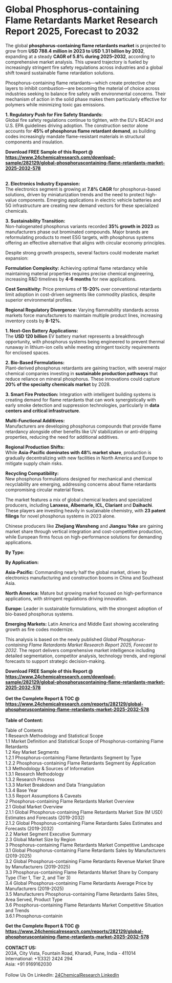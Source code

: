 <h1>Global Phosphorus-containing Flame Retardants Market Research Report 2025, Forecast to 2032</h1><p>The global <strong>phosphorus-containing flame retardants market</strong> is projected to grow from <strong>USD 788.4 million in 2023 to USD 1.31 billion by 2032</strong>, expanding at a steady <strong>CAGR of 5.8% during 2025–2032</strong>, according to comprehensive market analysis. This upward trajectory is fueled by increasingly stringent fire safety regulations across industries and a global shift toward sustainable flame retardation solutions.</p><p>Phosphorus-containing flame retardants—which create protective char layers to inhibit combustion—are becoming the material of choice across industries seeking to balance fire safety with environmental concerns. Their mechanism of action in the solid phase makes them particularly effective for polymers while minimizing toxic gas emissions.</p><p><strong>1. Regulatory Push for Fire Safety Standards:</strong><br>
Global fire safety regulations continue to tighten, with the EU's REACH and U.S. EPA guidelines driving adoption. The construction sector alone accounts for <strong>45% of phosphorus flame retardant demand</strong>, as building codes increasingly mandate flame-resistant materials in structural components and insulation.</p><div><b>Download FREE Sample of this Report @ 
            <a href="https://www.24chemicalresearch.com/download-sample/282129/global-phosphoruscontaining-flame-retardants-market-2025-2032-578">
            https://www.24chemicalresearch.com/download-sample/282129/global-phosphoruscontaining-flame-retardants-market-2025-2032-578</a></b></div><br><p><strong>2. Electronics Industry Expansion:</strong><br>
The electronics segment is growing at <strong>7.8% CAGR</strong> for phosphorus-based solutions, driven by miniaturization trends and the need to protect high-value components. Emerging applications in electric vehicle batteries and 5G infrastructure are creating new demand vectors for these specialized chemicals.</p><p><strong>3. Sustainability Transition:</strong><br>
Non-halogenated phosphorus variants recorded <strong>35% growth in 2023</strong> as manufacturers phase out brominated compounds. Major brands are reformulating products to meet ESG targets, with phosphorus systems offering an effective alternative that aligns with circular economy principles.</p><p>Despite strong growth prospects, several factors could moderate market expansion:</p><p><strong>Formulation Complexity:</strong> Achieving optimal flame retardancy while maintaining material properties requires precise chemical engineering, increasing R&amp;D timelines by <strong>4-6 months</strong> for new applications.</p><p><strong>Cost Sensitivity:</strong> Price premiums of <strong>15-20%</strong> over conventional retardants limit adoption in cost-driven segments like commodity plastics, despite superior environmental profiles.</p><p><strong>Regional Regulatory Divergence:</strong> Varying flammability standards across markets force manufacturers to maintain multiple product lines, increasing inventory costs by <strong>8-12%</strong>.</p><p><strong>1. Next-Gen Battery Applications:</strong><br>
The <strong>USD 120 billion</strong> EV battery market represents a breakthrough opportunity, with phosphorus systems being engineered to prevent thermal runaway in lithium-ion cells while meeting stringent toxicity requirements for enclosed spaces.</p><p><strong>2. Bio-Based Formulations:</strong><br>
Plant-derived phosphorus retardants are gaining traction, with several major chemical companies investing in <strong>sustainable production pathways</strong> that reduce reliance on mineral phosphorus. These innovations could capture <strong>20% of the specialty chemicals market</strong> by 2028.</p><p><strong>3. Smart Fire Protection:</strong><strong></strong>
Integration with intelligent building systems is creating demand for flame retardants that can work synergistically with early smoke detection and suppression technologies, particularly in <strong>data centers and critical infrastructure</strong>.</p><p><strong>Multi-Functional Additives:</strong><br>
    Manufacturers are developing phosphorus compounds that provide flame retardancy alongside other benefits like UV stabilization or anti-dripping properties, reducing the need for additional additives.</p><p><strong>Regional Production Shifts:</strong><br>
    While <strong>Asia-Pacific dominates with 48% market share</strong>, production is gradually decentralizing with new facilities in North America and Europe to mitigate supply chain risks.</p><p><strong>Recycling Compatibility:</strong><br>
    New phosphorus formulations designed for mechanical and chemical recyclability are emerging, addressing concerns about flame retardants compromising circular material flows.</p><p>The market features a mix of global chemical leaders and specialized producers, including <strong>Lanxess, Albemarle, ICL, Clariant</strong> and <strong>Daihachi</strong>. These players are investing heavily in sustainable chemistry, with <strong>23 patent filings</strong> for novel phosphorus systems in 2023 alone.</p><p>Chinese producers like <strong>Zhejiang Wansheng</strong> and <strong>Jiangsu Yoke</strong> are gaining market share through vertical integration and cost-competitive production, while European firms focus on high-performance solutions for demanding applications.</p><p><strong>By Type:</strong></p><p><strong>By Application:</strong></p><p><strong>Asia-Pacific:</strong> Commanding nearly half the global market, driven by electronics manufacturing and construction booms in China and Southeast Asia.</p><p><strong>North America:</strong> Mature but growing market focused on high-performance applications, with stringent regulations driving innovation.</p><p><strong>Europe:</strong> Leader in sustainable formulations, with the strongest adoption of bio-based phosphorus systems.</p><p><strong>Emerging Markets:</strong> Latin America and Middle East showing accelerating growth as fire codes modernize.</p><p>This analysis is based on the newly published <em>Global Phosphorus-containing Flame Retardants Market Research Report 2025, Forecast to 2032</em>. The report delivers comprehensive market intelligence including detailed segmentation, competitor analysis, technology trends, and regional forecasts to support strategic decision-making.</p><div><b>Download FREE Sample of this Report @ 
            <a href="https://www.24chemicalresearch.com/download-sample/282129/global-phosphoruscontaining-flame-retardants-market-2025-2032-578">
            https://www.24chemicalresearch.com/download-sample/282129/global-phosphoruscontaining-flame-retardants-market-2025-2032-578</a></b></div><br><div><b>Get the Complete Report & TOC @ 
            <a href="https://www.24chemicalresearch.com/reports/282129/global-phosphoruscontaining-flame-retardants-market-2025-2032-578">
            https://www.24chemicalresearch.com/reports/282129/global-phosphoruscontaining-flame-retardants-market-2025-2032-578</a></b></div><br>
            <b>Table of Content:</b><p>Table of Contents<br />
1 Research Methodology and Statistical Scope<br />
1.1 Market Definition and Statistical Scope of Phosphorus-containing Flame Retardants<br />
1.2 Key Market Segments<br />
1.2.1 Phosphorus-containing Flame Retardants Segment by Type<br />
1.2.2 Phosphorus-containing Flame Retardants Segment by Application<br />
1.3 Methodology & Sources of Information<br />
1.3.1 Research Methodology<br />
1.3.2 Research Process<br />
1.3.3 Market Breakdown and Data Triangulation<br />
1.3.4 Base Year<br />
1.3.5 Report Assumptions & Caveats<br />
2 Phosphorus-containing Flame Retardants Market Overview<br />
2.1 Global Market Overview<br />
2.1.1 Global Phosphorus-containing Flame Retardants Market Size (M USD) Estimates and Forecasts (2019-2032)<br />
2.1.2 Global Phosphorus-containing Flame Retardants Sales Estimates and Forecasts (2019-2032)<br />
2.2 Market Segment Executive Summary<br />
2.3 Global Market Size by Region<br />
3 Phosphorus-containing Flame Retardants Market Competitive Landscape<br />
3.1 Global Phosphorus-containing Flame Retardants Sales by Manufacturers (2019-2025)<br />
3.2 Global Phosphorus-containing Flame Retardants Revenue Market Share by Manufacturers (2019-2025)<br />
3.3 Phosphorus-containing Flame Retardants Market Share by Company Type (Tier 1, Tier 2, and Tier 3)<br />
3.4 Global Phosphorus-containing Flame Retardants Average Price by Manufacturers (2019-2025)<br />
3.5 Manufacturers Phosphorus-containing Flame Retardants Sales Sites, Area Served, Product Type<br />
3.6 Phosphorus-containing Flame Retardants Market Competitive Situation and Trends<br />
3.6.1 Phosphorus-containin</p><div><b>Get the Complete Report & TOC @ 
            <a href="https://www.24chemicalresearch.com/reports/282129/global-phosphoruscontaining-flame-retardants-market-2025-2032-578">
            https://www.24chemicalresearch.com/reports/282129/global-phosphoruscontaining-flame-retardants-market-2025-2032-578</a></b></div><br><b>CONTACT US:</b><br>
            203A, City Vista, Fountain Road, Kharadi, Pune, India - 411014<br>
            International: +1(332) 2424 294<br>
            Asia: +91 9169162030 <br><br>
            Follow Us On LinkedIn: <a href="https://www.linkedin.com/company/24chemicalresearch/">24ChemicalResearch LinkedIn</a>
